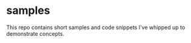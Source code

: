 # samples

This repo contains short samples and code snippets I've whipped up to demonstrate concepts.
